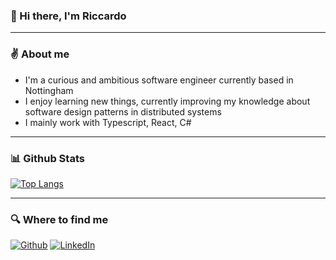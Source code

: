 ### 👋 Hi there, I'm Riccardo

---

### ✌️ About me

- I'm a curious and ambitious software engineer currently based in Nottingham
- I enjoy learning new things, currently improving my knowledge about software design patterns in distributed systems
- I mainly work with Typescript, React, C#

---

### 📊 Github Stats

<a href='https://github.com/RiccardoCampitelli'>
  
[![Top Langs](https://github-readme-stats.vercel.app/api/top-langs/?username=RiccardoCampitelli&layout=compact)](https://github.com/anuraghazra/github-readme-stats)

</a>

---

### 🔍 Where to find me

<p>
  <a href="https://github.com/RiccardoCampitelli" target="_blank">
    <img
      alt="Github"
      src="https://img.shields.io/badge/GitHub-%2312100E.svg?&style=for-the-badge&logo=Github&logoColor=white"
  /></a>
  <a href="https://www.linkedin.com/in/riccardo-campitelli-682328181/" target="_blank"
    ><img
      alt="LinkedIn"
      src="https://img.shields.io/badge/linkedin-%230077B5.svg?&style=for-the-badge&logo=linkedin&logoColor=white"
  /></a>
</p>
